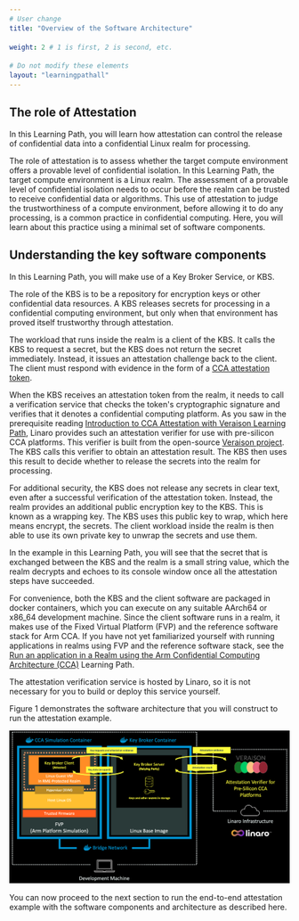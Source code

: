 ```yaml
---
# User change
title: "Overview of the Software Architecture"

weight: 2 # 1 is first, 2 is second, etc.

# Do not modify these elements
layout: "learningpathall"
---
```


## The role of Attestation 
In this Learning Path, you will learn how attestation can control the release of confidential data into a confidential Linux realm for processing.

The role of attestation is to assess whether the target compute environment offers a provable level of confidential isolation. In this Learning Path, the target compute environment is a Linux realm. The assessment of a provable level of confidential isolation needs to occur before the realm can be trusted to receive confidential data or algorithms. This use of attestation to judge the trustworthiness of a compute environment, before allowing it to do any processing, is a common practice in confidential computing. Here, you will learn about this practice using a minimal set of software components.

## Understanding the key software components 
In this Learning Path, you will make use of a Key Broker Service, or KBS. 

The role of the KBS is to be a repository for encryption keys or other confidential data resources. A KBS releases secrets for processing in a confidential computing environment, but only when that environment has proved itself trustworthy through attestation.

The workload that runs inside the realm is a client of the KBS. It calls the KBS to request a secret, but the KBS does not return the secret immediately. Instead, it issues an attestation challenge back to the client. The client must respond with evidence in the form of a [CCA attestation token](/learning-paths/servers-and-cloud-computing/cca-container/cca-container/#obtain-a-cca-attestation-token-from-the-virtual-guest-in-a-realm).

When the KBS receives an attestation token from the realm, it needs to call a verification service that checks the token's cryptographic signature and verifies that it denotes a confidential computing platform. As you saw in the prerequisite reading [Introduction to CCA Attestation with Veraison Learning Path](/learning-paths/servers-and-cloud-computing/cca-veraison), Linaro provides such an attestation verifier for use with pre-silicon CCA platforms. This verifier is built from the open-source [Veraison project](https://github.com/veraison). The KBS calls this verifier to obtain an attestation result. The KBS then uses this result to decide whether to release the secrets into the realm for processing.

For additional security, the KBS does not release any secrets in clear text, even after a successful verification of the attestation token. Instead, the realm provides an additional public encryption key to the KBS. This is known as a wrapping key. The KBS uses this public key to wrap, which here means encrypt, the secrets. The client workload inside the realm is then able to use its own private key to unwrap the secrets and use them.

In the example in this Learning Path, you will see that the secret that is exchanged between the KBS and the realm is a small string value, which the realm decrypts and echoes to its console window once all the attestation steps have succeeded.

For convenience, both the KBS and the client software are packaged in docker containers, which you can execute on any suitable AArch64 or x86_64 development machine. Since the client software runs in a realm, it makes use of the Fixed Virtual Platform (FVP) and the reference software stack for Arm CCA. If you have not yet familiarized yourself with running applications in realms using FVP and the reference software stack, see the [Run an application in a Realm using the Arm Confidential Computing Architecture (CCA)](/learning-paths/servers-and-cloud-computing/cca-container) Learning Path.

The attestation verification service is hosted by Linaro, so it is not necessary for you to build or deploy this service yourself.

Figure 1 demonstrates the software architecture that you will construct to run the attestation example.

![cca-essentials](cca-essentials.png "Figure 1: Software architecture for running attestation")

You can now proceed to the next section to run the end-to-end attestation example with the software components and architecture as described here.
